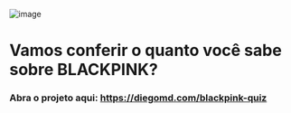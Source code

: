 ![image](https://github.com/diegomdsv/blackpink-quiz/assets/74707450/74403d78-6fc2-40b2-b94e-f227f15a0598)

# Vamos conferir o quanto você sabe sobre BLACKPINK?
### Abra o projeto aqui: https://diegomd.com/blackpink-quiz
